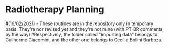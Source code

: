 # Radiotherapy Planning
#(16/02/2021) - These routines are in the repository only in temporary basis. They're nor revised yet and they're not mine (with PT-BR comments, by the way)
#Respectively, the folder called "importing data" belongs to Guilherme Giacomini, and the other one belongs to Cecília Bollini Barboza.
